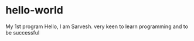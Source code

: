 # hello-world
My 1st program
Hello, I am Sarvesh. very keen to learn programming and to be successful
